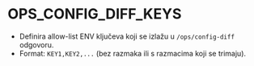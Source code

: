 # OPS_CONFIG_DIFF_KEYS
- Definira allow-list ENV ključeva koji se izlažu u `/ops/config-diff` odgovoru.
- Format: `KEY1,KEY2,...` (bez razmaka ili s razmacima koji se trimaju).
